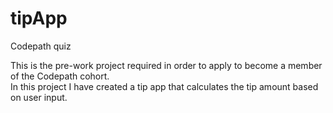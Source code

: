 # tipApp
Codepath quiz

This is the pre-work project required in order to apply to become a member of the Codepath cohort.  
In this project I have created a tip app that calculates the tip amount based on user input.
